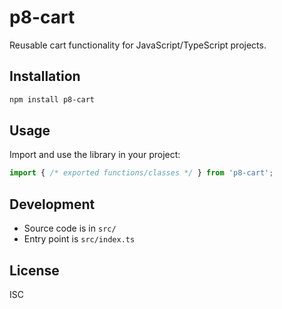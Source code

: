 # p8-cart

Reusable cart functionality for JavaScript/TypeScript projects.

## Installation

```sh
npm install p8-cart
```

## Usage

Import and use the library in your project:

```js
import { /* exported functions/classes */ } from 'p8-cart';
```

## Development

- Source code is in `src/`
- Entry point is `src/index.ts`

## License

ISC
